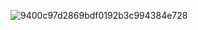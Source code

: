 
<!---
extendAnas/extendAnas is a ✨ special ✨ repository because its `README.md` (this file) appears on your GitHub profile.
You can click the Preview link to take a look at your changes.
--->
 
![9400c97d2869bdf0192b3c994384e728](https://github.com/user-attachments/assets/1a77b2d3-bb3f-45bd-8a24-f4789f826d1d)



















